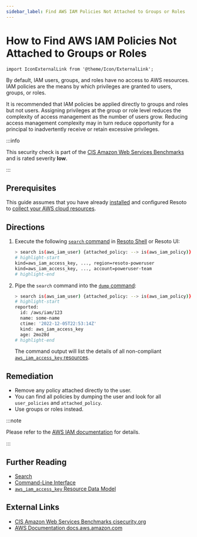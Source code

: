```yaml
---
sidebar_label: Find AWS IAM Policies Not Attached to Groups or Roles
---
```


# How to Find AWS IAM Policies Not Attached to Groups or Roles

```mdx-code-block
import IconExternalLink from '@theme/Icon/ExternalLink';
```

By default, IAM users, groups, and roles have no access to AWS resources. IAM policies are the means by which privileges are granted to users, groups, or roles.

It is recommended that IAM policies be applied directly to groups and roles but not users. Assigning privileges at the group or role level reduces the complexity of access management as the number of users grow. Reducing access management complexity may in turn reduce opportunity for a principal to inadvertently receive or retain excessive privileges.

:::info

This security check is part of the [CIS Amazon Web Services Benchmarks](https://cisecurity.org/benchmark/amazon_web_services) and is rated severity **low**.

:::

## Prerequisites

This guide assumes that you have already [installed](../../../getting-started/install-resoto/index.md) and configured Resoto to [collect your AWS cloud resources](../../../reference/configuration/cloudprovider/aws.md).

## Directions

1. Execute the following [`search` command](../../../reference/cli/search-commands/search.md) in [Resoto Shell](../../../reference/components/shell.md) or Resoto UI:

   ```bash
   > search is(aws_iam_user) {attached_policy: --> is(aws_iam_policy)} user_policies!=[] or attached_policy!=null
   # highlight-start
   ​kind=aws_iam_access_key, ..., region=resoto-poweruser
   ​kind=aws_iam_access_key, ..., account=poweruser-team
   # highlight-end
   ```

2. Pipe the `search` command into the [`dump` command](../../../reference/cli/format-commands/dump.md):

   ```bash
   > search is(aws_iam_user) {attached_policy: --> is(aws_iam_policy)} user_policies!=[] or attached_policy!=null | dump
   # highlight-start
   ​reported:
   ​  id: /aws/iam/123
   ​  name: some-name
   ​  ctime: '2022-12-05T22:53:14Z'
   ​  kind: aws_iam_access_key
   ​  age: 2mo28d
   # highlight-end
   ```

   The command output will list the details of all non-compliant [`aws_iam_access_key` resources](../../../reference/data-models/aws/index.md#aws_iam_access_key).

## Remediation

- Remove any policy attached directly to the user.
- You can find all policies by dumping the user and look for all `user_policies` and `attached_policy`.
- Use groups or roles instead.

:::note

Please refer to the [AWS IAM documentation](https://docs.aws.amazon.com/IAM/latest/UserGuide/best-practices.html) for details.

:::

## Further Reading

- [Search](../../../reference/search/index.md)
- [Command-Line Interface](../../../reference/cli/index.md)
- [`aws_iam_access_key` Resource Data Model](../../../reference/data-models/aws/index.md#aws_iam_access_key)

## External Links

- [CIS Amazon Web Services Benchmarks <span class="badge badge--secondary">cisecurity.org <IconExternalLink width="10" height="10" /></span>](https://cisecurity.org/benchmark/amazon_web_services)
- [AWS Documentation <span class="badge badge--secondary">docs.aws.amazon.com <IconExternalLink width="10" height="10" /></span>](https://docs.aws.amazon.com/IAM/latest/UserGuide/best-practices.html)
